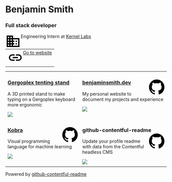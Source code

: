 
# Benjamin Smith

### Full stack developer

<img align="left" src="https://raw.githubusercontent.com/Merlin04/github-contentful-readme/main/business-24px.svg">Engineering Intern at
<a href="https://kernellabs.io">Kernel Labs</a>

<table><tr><td><a href="https://benjaminsmith.dev"><img align="left" src="https://raw.githubusercontent.com/Merlin04/github-contentful-readme/main/link-24px.svg">Go to website</a></td></tr></table>

<table>
<tr>
<td valign="top" width="400px"><h3><a href="https://doggo.ninja/MS1wUa.zip">Gergoplex tenting stand</a></h3>
        <p>A 3D printed stand to make typing on a Gergoplex keyboard more ergonomic</p>
        <img src="https://images.ctfassets.net/d4vc57z4o8dm/7aM1MVVmUWYLU0wARrlnf7/ff0fa4f6be94586bce54c0b9e31cf477/PXL_20210403_211945348.jpg?h=600&q=50&fm=webp"></td>
<td valign="top" width="400px"><h3><a href="https://benjaminsmith.dev">benjaminsmith.dev</a><a href="https://github.com/merlin04/benjaminsmith.dev"><img align="right" src="https://raw.githubusercontent.com/Merlin04/github-contentful-readme/main/github-24px.svg"></a></h3>
        <p>My personal website to document my projects and experience</p>
        <img src="https://images.ctfassets.net/d4vc57z4o8dm/3WuiWaURARs8Nawln8yNWo/028de30aa350fc8debf2539a9d799267/benjaminsmith.dev_screenshot.png?h=600&q=50&fm=webp"></td>
</tr>
<tr>
<td valign="top" width="400px"><h3><a href="https://studio.kobra.dev">Kobra</a><a href="https://github.com/kobra-dev"><img align="right" src="https://raw.githubusercontent.com/Merlin04/github-contentful-readme/main/github-24px.svg"></a></h3>
        <p>Visual programming language for machine learning</p>
        <img src="https://images.ctfassets.net/d4vc57z4o8dm/5udgQo4HTp5GV2O870OJS0/ffafb3e91e613e5fbf2d05d30075aca6/Screenshot_2021-04-18_Linear_Regression_Kobra_Studio_1_.png?h=600&q=50&fm=webp"></td>
<td valign="top" width="400px"><h3>github-contentful-readme<a href="https://github.com/Merlin04/github-contentful-readme"><img align="right" src="https://raw.githubusercontent.com/Merlin04/github-contentful-readme/main/github-24px.svg"></a></h3>
        <p>Update your profile readme with data from the Contentful headless CMS</p>
        <img src="https://images.ctfassets.net/d4vc57z4o8dm/4dHLByakPG7VlQqTZ1h7GS/98d7f40ddbf56a569919f05c997f739e/image.png?h=600&q=50&fm=webp"></td>
</tr>
</table>

Powered by [github-contentful-readme](https://github.com/Merlin04/github-contentful-readme)
    